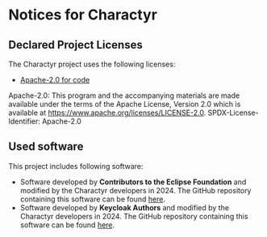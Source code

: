 # Notices for Charactyr

## Declared Project Licenses

The Charactyr project uses the following licenses:

- [Apache-2.0 for code](LICENSE)

Apache-2.0:
This program and the accompanying materials are made available under the terms of the Apache License, Version 2.0 which
is available at https://www.apache.org/licenses/LICENSE-2.0.
SPDX-License-Identifier: Apache-2.0

## Used software

This project includes following software:

- Software developed by **Contributors to the Eclipse Foundation** and modified by the Charactyr developers in 2024. The
  GitHub repository containing this software can be found [here](https://github.com/eclipse-tractusx/traceability-foss).
- Software developed by **Keycloak Authors** and modified by the Charactyr developers in 2024. The
  GitHub repository containing this software can be found [here](https://github.com/keycloak/keycloak).
